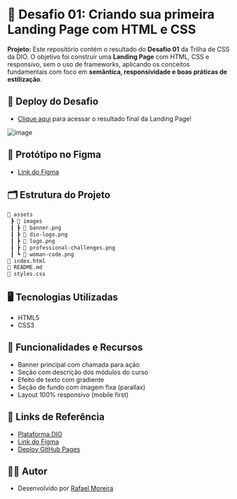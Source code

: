 # 🚀 Desafio 01: Criando sua primeira Landing Page com HTML e CSS

**Projeto:** Este repositório contém o resultado do **Desafio 01** da Trilha de CSS da DIO. O objetivo foi construir uma **Landing Page** com HTML, CSS e responsivo, sem o uso de frameworks, aplicando os conceitos fundamentais com foco em **semântica, responsividade e boas práticas de estilização**.

## 🎯 Deploy do Desafio

- [Clique aqui](https://trilha-css-desafio-01.netlify.app/) para acessar o resultado final da Landing Page!

![image](https://user-images.githubusercontent.com/55519539/183538055-6cce606c-7d1d-4d15-a4be-ffeb5b37c956.png)

## 📌 Protótipo no Figma

- [Link do Figma](https://www.figma.com/file/3PiokoJj9IhGDnNiWAJbz7/DIO---Desafio-01?node-id=2%3A6)

## 🗂️ Estrutura do Projeto

```bash
📁 assets
 ┣ 📁 images
 ┃ ┣ 📄 banner.png
 ┃ ┣ 📄 dio-logo.png
 ┃ ┣ 📄 logo.png
 ┃ ┣ 📄 professional-challenges.png
 ┃ ┗ 📄 woman-code.png
📄 index.html
📄 README.md
📄 styles.css
```
## 🖥️ Tecnologias Utilizadas

- HTML5
- CSS3

## 📌 Funcionalidades e Recursos
- Banner principal com chamada para ação
- Seção com descrição dos módulos do curso
- Efeito de texto com gradiente
- Seção de fundo com imagem fixa (parallax)
- Layout 100% responsivo (mobile first)

## 🔗 Links de Referência

- [Plataforma DIO](https://web.dio.me/)
- [Link do Figma](https://www.figma.com/file/3PiokoJj9IhGDnNiWAJbz7/DIO---Desafio-01?node-id=2%3A6)
- [Deploy GitHub Pages](https://trilha-css-desafio-01.netlify.app/)

## 👨‍💻 Autor

- Desenvolvido por [Rafael Moreira](https://github.com/RafaeltiMoreira)